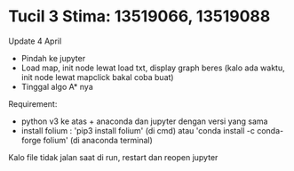 # Tucil 3 Stima: 13519066, 13519088
Update 4 April
- Pindah ke jupyter
- Load map, init node lewat load txt, display graph beres (kalo ada waktu, init node lewat mapclick bakal coba buat)
- Tinggal algo A* nya

Requirement:
- python v3 ke atas + anaconda dan jupyter dengan versi yang sama
- install folium : 'pip3 install folium' (di cmd) atau 'conda install -c conda-forge folium' (di anaconda terminal)

Kalo file tidak jalan saat di run, restart dan reopen jupyter
